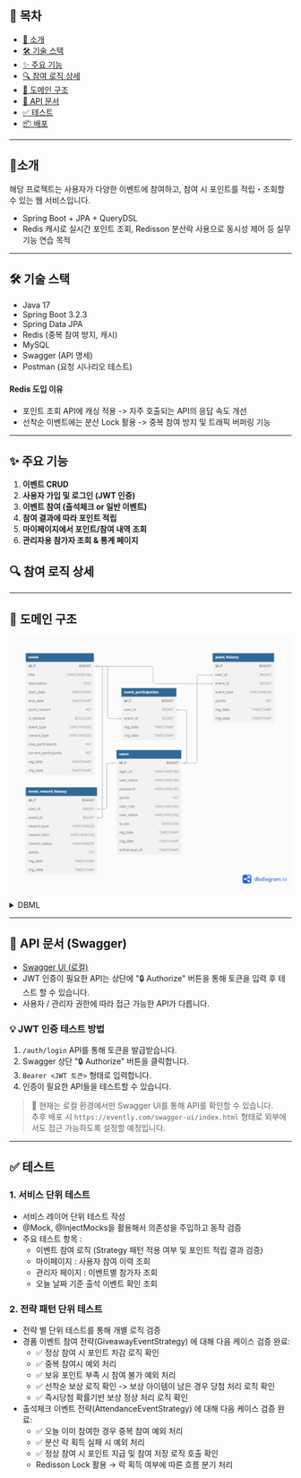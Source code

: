 ## 📖 목차
- [📌 소개](#📌-소개)
- [🛠️ 기술 스택](#🛠️-기술-스택)
- [✨ 주요 기능](#✨-주요-기능)
- [🔍 참여 로직 상세](#🔍-참여-로직-상세)
- [🔧 도메인 구조](#🔧-도메인-구조)
- [📄 API 문서](#📄-api-문서)
- [✅ 테스트](#✅-테스트)
- [📦 배포](#📦-배포)


---

## 📌소개
해당 프로젝트는 사용자가 다양한 이벤트에 참여하고, 참여 시 포인트를 적립・조회할 수 있는 웹 서비스입니다.
- Spring Boot + JPA + QueryDSL
- Redis 캐시로 실시간 포인트 조회, Redisson 분산락 사용으로 동시성 제어 등 실무 기능 연습 목적

---

## 🛠️ 기술 스택
- Java 17
- Spring Boot 3.2.3
- Spring Data JPA
- Redis (중복 참여 방지, 캐시)
- MySQL
- Swagger (API 명세)
- Postman (요청 시나리오 테스트)

#### Redis 도입 이유
- 포인트 조회 API에 캐싱 적용 -> 자주 호출되는 API의 응답 속도 개선
- 선착순 이벤트에는 분산 Lock 활용 -> 중복 참여 방지 및 트래픽 버퍼링 기능

---

## ✨ 주요 기능
1. **이벤트 CRUD**
2. **사용자 가입 및 로그인 (JWT 인증)**
3. **이벤트 참여 (출석체크 or 일반 이벤트)**
4. **참여 결과에 따라 포인트 적립**
5. **마이페이지에서 포인트/참여 내역 조회**
6. **관리자용 참가자 조회 & 통계 페이지**

## 🔍 참여 로직 상세

---

## 🔧 도메인 구조
![ERD](./assets/erd.png)
<details> 
  <summary> DBML</summary>

    Table event {
    id BIGINT  [primary key]
    title VARCHAR(100)
    description TEXT
    start_date TIMESTAMP
    end_date TIMESTAMP
    point_reward INT
    is_deleted BOOLEAN [default: false]
    event_type VARCHAR(20)  [note: 'SURVEY, QUIZ, GIVEAWAY, CHECKIN, OTHER']
    reward_type VARCHAR(20)  [note: 'FIRST_COME_FIRST_SERVED, DRAW, INSTANT_WIN']
    max_participants INT
    current_participants INT
    reg_date TIMESTAMP
    chg_date TIMESTAMP
    }
    
    Table users {
    id BIGINT [primary key]
    login_id  VARCHAR(100) [unique]
    user_name VARCHAR(100)
    password VARCHAR(100)
    points INT  [default:  0]
    user_role VARCHAR(100)
    user_status VARCHAR(100)
    is_use BOOLEAN
    reg_date TIMESTAMP
    chg_date TIMESTAMP
    withdrawal_dt TIMESTAMP
    }
    
    Table event_participation {
    id BIGINT [primary key]
    user_id  BIGINT
    event_id  BIGINT
    reg_date TIMESTAMP
    chg_date TIMESTAMP
    }
    
    Table point_history {
    id BIGINT [primary key]
    user_id  BIGINT
    event_id  BIGINT
    event_type VARCHAR(20)
    points INT [default: 0]
    reg_date TIMESTAMP
    chg_date TIMESTAMP
    }
    
    Table event_reward_history {
    id BIGINT [primary key]
    user_id  BIGINT
    event_id  BIGINT
    reward_type VARCHAR(20)
    reward_item VARCHAR(150)
    reward_status VARCHAR(30) [note: 'WIN, LOSE, PENDING']
    points INT [default: 0]
    reg_date TIMESTAMP
    chg_date TIMESTAMP
    }
    
    
    
    Ref: "users"."id" < "event_participation"."user_id"
    
    Ref: "event_participation"."event_id" > "event"."id"
    
    Ref: "users"."id" < "point_history"."user_id"
    
    Ref: "event"."id" < "point_history"."event_id"
    
    Ref: "users"."id" < "event_reward_history"."user_id"
    
    Ref: "event"."id" < "event_reward_history"."event_id"

</details>

---

## 📄 API 문서 (Swagger)
- [Swagger UI (로컬)](http://localhost:8080/swagger-ui/index.html)
- JWT 인증이 필요한 API는 상단에 "🔒 Authorize" 버튼을 통해 토큰을 입력 후 테스트 할 수 있습니다.
- 사용자 / 관리자 권한에 따라 접근 가능한 API가 다릅니다.

### 💡 JWT 인증 테스트 방법
1. `/auth/login` API를 통해 토큰을 발급받습니다.
2. Swagger 상단 "🔒 Authorize" 버튼을 클릭합니다.
3. `Bearer <JWT 토큰>` 형태로 입력합니다.
4. 인증이 필요한 API들을 테스트할 수 있습니다.

> 📌 현재는 로컬 환경에서만 Swagger UI를 통해 API를 확인할 수 있습니다.  
> 추후 배포 시 `https://evently.com/swagger-ui/index.html` 형태로 외부에서도 접근 가능하도록 설정할 예정입니다.

--- 

## ✅ 테스트
### 1. 서비스 단위 테스트
- 서비스 레이어 단위 테스트 작성
- @Mock, @InjectMocks을 활용해서 의존성을 주입하고 동작 검증
- 주요 테스트 항목 :
  - 이벤트 참여 로직 (Strategy 패턴 적용 여부 및 포인트 적립 결과 검증)
  - 마이페이지 : 사용자 참여 이력 조회
  - 관리자 페이지 : 이벤트별 참가자 조회
  - 오늘 날짜 기준 출석 이벤트 확인 조회
    
### 2. 전략 패턴 단위 테스트 
- 전략 별 단위 테스트를 통해 개별 로직 검증
- 경품 이벤트 참여 전략(GiveawayEventStrategy) 에 대해 다음 케이스 검증 완료:
  - ✅ 정상 참여 시 포인트 차감 로직 확인
  - ✅ 중복 참여시 예외 처리
  - ✅ 보유 포인트 부족 시 참여 불가 예외 처리
  - ✅ 선착순 보상 로직 확인 -> 보상 아이템이 남은 경우 당첨 처리 로직 확인 
  - ✅ 즉시당첨 확률기반 보상 정상 처리 로직 확인
- 출석체크 이벤트 전략(AttendanceEventStrategy) 에 대해 다음 케이스 검증 완료:
  - ✅ 오늘 이미 참여한 경우 중복 참여 예외 처리
  - ✅ 분산 락 획득 실패 시 예외 처리
  - ✅ 정상 참여 시 포인트 지급 및 참여 저장 로직 호출 확인
  - Redisson Lock 활용 → 락 획득 여부에 따른 흐름 분기 처리
